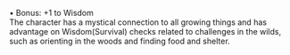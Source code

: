 • Bonus: +1 to Wisdom  
The character has a mystical connection to all growing things and has advantage on Wisdom(Survival) checks related to challenges in the wilds, such as orienting in the woods and finding food and shelter.